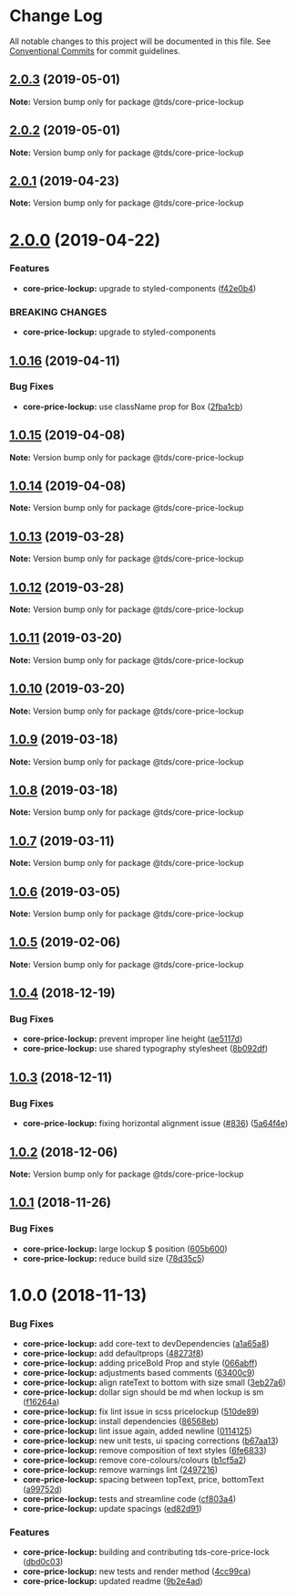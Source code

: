 # Change Log

All notable changes to this project will be documented in this file.
See [Conventional Commits](https://conventionalcommits.org) for commit guidelines.

## [2.0.3](https://github.com/telusdigital/tds-core/compare/@tds/core-price-lockup@2.0.2...@tds/core-price-lockup@2.0.3) (2019-05-01)

**Note:** Version bump only for package @tds/core-price-lockup





## [2.0.2](https://github.com/telusdigital/tds-core/compare/@tds/core-price-lockup@2.0.1...@tds/core-price-lockup@2.0.2) (2019-05-01)

**Note:** Version bump only for package @tds/core-price-lockup





## [2.0.1](https://github.com/telusdigital/tds-core/compare/@tds/core-price-lockup@2.0.0...@tds/core-price-lockup@2.0.1) (2019-04-23)

**Note:** Version bump only for package @tds/core-price-lockup





# [2.0.0](https://github.com/telusdigital/tds-core/compare/@tds/core-price-lockup@1.0.16...@tds/core-price-lockup@2.0.0) (2019-04-22)


### Features

* **core-price-lockup:** upgrade to styled-components ([f42e0b4](https://github.com/telusdigital/tds-core/commit/f42e0b4))


### BREAKING CHANGES

* **core-price-lockup:** upgrade to styled-components





## [1.0.16](https://github.com/telusdigital/tds-core/compare/@tds/core-price-lockup@1.0.15...@tds/core-price-lockup@1.0.16) (2019-04-11)


### Bug Fixes

* **core-price-lockup:** use className prop for Box ([2fba1cb](https://github.com/telusdigital/tds-core/commit/2fba1cb))





## [1.0.15](https://github.com/telusdigital/tds-core/compare/@tds/core-price-lockup@1.0.14...@tds/core-price-lockup@1.0.15) (2019-04-08)

**Note:** Version bump only for package @tds/core-price-lockup





## [1.0.14](https://github.com/telusdigital/tds-core/compare/@tds/core-price-lockup@1.0.13...@tds/core-price-lockup@1.0.14) (2019-04-08)

**Note:** Version bump only for package @tds/core-price-lockup





## [1.0.13](https://github.com/telusdigital/tds-core/compare/@tds/core-price-lockup@1.0.12...@tds/core-price-lockup@1.0.13) (2019-03-28)

**Note:** Version bump only for package @tds/core-price-lockup





## [1.0.12](https://github.com/telusdigital/tds-core/compare/@tds/core-price-lockup@1.0.11...@tds/core-price-lockup@1.0.12) (2019-03-28)

**Note:** Version bump only for package @tds/core-price-lockup





## [1.0.11](https://github.com/telusdigital/tds-core/compare/@tds/core-price-lockup@1.0.10...@tds/core-price-lockup@1.0.11) (2019-03-20)

**Note:** Version bump only for package @tds/core-price-lockup





## [1.0.10](https://github.com/telusdigital/tds-core/compare/@tds/core-price-lockup@1.0.9...@tds/core-price-lockup@1.0.10) (2019-03-20)

**Note:** Version bump only for package @tds/core-price-lockup





## [1.0.9](https://github.com/telusdigital/tds-core/compare/@tds/core-price-lockup@1.0.8...@tds/core-price-lockup@1.0.9) (2019-03-18)

**Note:** Version bump only for package @tds/core-price-lockup





## [1.0.8](https://github.com/telusdigital/tds-core/compare/@tds/core-price-lockup@1.0.7...@tds/core-price-lockup@1.0.8) (2019-03-18)

**Note:** Version bump only for package @tds/core-price-lockup





## [1.0.7](https://github.com/telusdigital/tds-core/compare/@tds/core-price-lockup@1.0.6...@tds/core-price-lockup@1.0.7) (2019-03-11)

**Note:** Version bump only for package @tds/core-price-lockup





## [1.0.6](https://github.com/telusdigital/tds-core/compare/@tds/core-price-lockup@1.0.5...@tds/core-price-lockup@1.0.6) (2019-03-05)

**Note:** Version bump only for package @tds/core-price-lockup





## [1.0.5](https://github.com/telusdigital/tds-core/compare/@tds/core-price-lockup@1.0.4...@tds/core-price-lockup@1.0.5) (2019-02-06)

**Note:** Version bump only for package @tds/core-price-lockup





<a name="1.0.4"></a>
## [1.0.4](https://github.com/telusdigital/tds-core/compare/@tds/core-price-lockup@1.0.3...@tds/core-price-lockup@1.0.4) (2018-12-19)


### Bug Fixes

* **core-price-lockup:** prevent improper line height ([ae5117d](https://github.com/telusdigital/tds-core/commit/ae5117d))
* **core-price-lockup:** use shared typography stylesheet ([8b092df](https://github.com/telusdigital/tds-core/commit/8b092df))




<a name="1.0.3"></a>
## [1.0.3](https://github.com/telusdigital/tds-core/compare/@tds/core-price-lockup@1.0.2...@tds/core-price-lockup@1.0.3) (2018-12-11)


### Bug Fixes

* **core-price-lockup:** fixing horizontal alignment issue ([#836](https://github.com/telusdigital/tds-core/issues/836)) ([5a64f4e](https://github.com/telusdigital/tds-core/commit/5a64f4e))




<a name="1.0.2"></a>
## [1.0.2](https://github.com/telusdigital/tds-core/compare/@tds/core-price-lockup@1.0.1...@tds/core-price-lockup@1.0.2) (2018-12-06)




**Note:** Version bump only for package @tds/core-price-lockup

<a name="1.0.1"></a>
## [1.0.1](https://github.com/telusdigital/tds-core/compare/@tds/core-price-lockup@1.0.0...@tds/core-price-lockup@1.0.1) (2018-11-26)


### Bug Fixes

* **core-price-lockup:** large lockup $ position ([605b600](https://github.com/telusdigital/tds-core/commit/605b600))
* **core-price-lockup:** reduce build size ([78d35c5](https://github.com/telusdigital/tds-core/commit/78d35c5))




<a name="1.0.0"></a>
# 1.0.0 (2018-11-13)


### Bug Fixes

* **core-price-lockup:** add core-text to devDependencies ([a1a65a8](https://github.com/telusdigital/tds-core/commit/a1a65a8))
* **core-price-lockup:** add defaultprops ([48273f8](https://github.com/telusdigital/tds-core/commit/48273f8))
* **core-price-lockup:** adding priceBold Prop and style ([066abff](https://github.com/telusdigital/tds-core/commit/066abff))
* **core-price-lockup:** adjustments based comments ([63400c9](https://github.com/telusdigital/tds-core/commit/63400c9))
* **core-price-lockup:** align rateText to bottom with size small ([3eb27a6](https://github.com/telusdigital/tds-core/commit/3eb27a6))
* **core-price-lockup:** dollar sign should be md when lockup is sm ([f16264a](https://github.com/telusdigital/tds-core/commit/f16264a))
* **core-price-lockup:** fix lint issue in scss pricelockup ([510de89](https://github.com/telusdigital/tds-core/commit/510de89))
* **core-price-lockup:** install dependencies ([86568eb](https://github.com/telusdigital/tds-core/commit/86568eb))
* **core-price-lockup:** lint issue again, added newline ([0114125](https://github.com/telusdigital/tds-core/commit/0114125))
* **core-price-lockup:** new unit tests, ui spacing corrections ([b67aa13](https://github.com/telusdigital/tds-core/commit/b67aa13))
* **core-price-lockup:** remove composition of text styles ([6fe6833](https://github.com/telusdigital/tds-core/commit/6fe6833))
* **core-price-lockup:** remove core-colours/colours ([b1cf5a2](https://github.com/telusdigital/tds-core/commit/b1cf5a2))
* **core-price-lockup:** remove warnings lint ([2497216](https://github.com/telusdigital/tds-core/commit/2497216))
* **core-price-lockup:** spacing between topText, price, bottomText ([a99752d](https://github.com/telusdigital/tds-core/commit/a99752d))
* **core-price-lockup:** tests and streamline code ([cf803a4](https://github.com/telusdigital/tds-core/commit/cf803a4))
* **core-price-lockup:** update spacings ([ed82d91](https://github.com/telusdigital/tds-core/commit/ed82d91))


### Features

* **core-price-lockup:** building and contributing tds-core-price-lock ([dbd0c03](https://github.com/telusdigital/tds-core/commit/dbd0c03))
* **core-price-lockup:** new tests and render method ([4cc99ca](https://github.com/telusdigital/tds-core/commit/4cc99ca))
* **core-price-lockup:** updated readme ([9b2e4ad](https://github.com/telusdigital/tds-core/commit/9b2e4ad))

